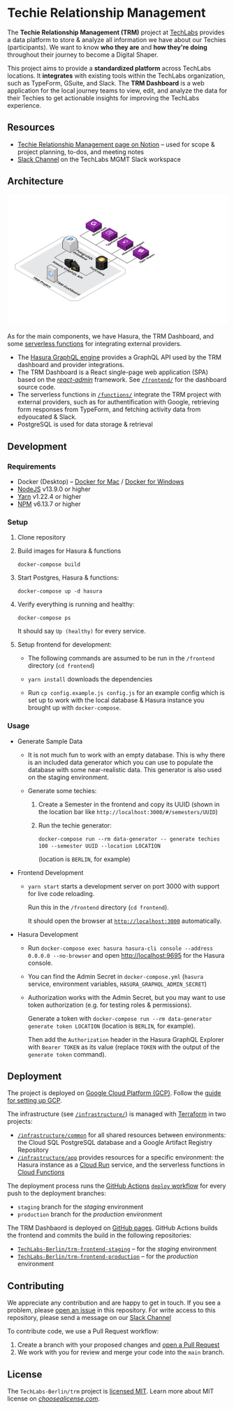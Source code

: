 # Techie Relationship Management

The **Techie Relationship Management (TRM)** project at [TechLabs](https://techlabs.org) provides a data platform to store & analyze all information we have about our Techies (participants). We want to know **who they are** and **how they're doing** throughout their journey to become a Digital Shaper.

This project aims to provide a **standardized platform** across TechLabs locations. It **integrates** with existing tools within the TechLabs organization, such as TypeForm, GSuite, and Slack. The **TRM Dashboard** is a web application for the local journey teams to view, edit, and analyze the data for their Techies to get actionable insights for improving the TechLabs experience.

## Resources

- [Techie Relationship Management page on Notion](https://www.notion.so/techlabs/Techie-Relationship-Management-0b51be902d724043b756e1a32cca24c4) – used for scope & project planning, to-dos, and meeting notes
- [Slack Channel](https://techlabs-mgmt.slack.com/archives/C017RB4P0PL) on the TechLabs MGMT Slack workspace

## Architecture

![TRM project architecture](doc/resources/architecture.svg)

As for the main components, we have Hasura, the TRM Dashboard, and some [serverless functions](https://www.twilio.com/docs/glossary/what-is-serverless-architecture) for integrating external providers.

- The [Hasura GraphQL engine](https://hasura.io/) provides a GraphQL API used by the TRM dashboard and provider integrations.
- The TRM Dashboard is a React single-page web application (SPA) based on the [_react-admin_](https://marmelab.com/react-admin/) framework. See [`/frontend/`](frontend/) for the dashboard source code.
- The serverless functions in [`/functions/`](/functions/) integrate the TRM project with external providers, such as for authentification with Google, retrieving form responses from TypeForm, and fetching activity data from edyoucated & Slack.
- PostgreSQL is used for data storage & retrieval

## Development

### Requirements

- Docker (Desktop) – [Docker for Mac](https://docs.docker.com/docker-for-mac/install/) / [Docker for Windows](https://docs.docker.com/docker-for-windows/install/)
- [NodeJS](https://nodejs.org/en/) v13.9.0 or higher
- [Yarn](https://yarnpkg.com/) v1.22.4 or higher
- [NPM](https://npmjs.com/) v6.13.7 or higher

### Setup

1. Clone repository

1. Build images for Hasura & functions

   ```
   docker-compose build
   ```

1. Start Postgres, Hasura & functions:

   ```
   docker-compose up -d hasura
   ```

1. Verify everything is running and healthy:

   ```
   docker-compose ps
   ```

   It should say `Up (healthy)` for every service.

1. Setup frontend for development:

   * The following commands are assumed to be run in the `/frontend` directory (`cd frontend`)

   * `yarn install` downloads the dependencies

   * Run `cp config.example.js config.js` for an example config which is set up to work with the local database &
     Hasura instance you brought up with `docker-compose`.

### Usage

* Generate Sample Data

   * It is not much fun to work with an empty database. This is why there is an included data generator which you can
     use to populate the database with some near-realistic data. This generator is also used on the staging environment.

   * Generate some techies:

     1. Create a Semester in the frontend and copy its UUID (shown in the location bar like `http://localhost:3000/#/semesters/UUID`)

     1. Run the techie generator:

        ```
        docker-compose run --rm data-generator -- generate techies 100 --semester UUID --location LOCATION
        ```

        (location is `BERLIN`, for example)

* Frontend Development

   * `yarn start` starts a development server on port 3000 with support for live code reloading.

     Run this in the `/frontend` directory (`cd frontend`).

     It should open the browser at [`http://localhost:3000`](http://localhost:3000) automatically.

* Hasura Development

  * Run `docker-compose exec hasura hasura-cli console --address 0.0.0.0 --no-browser` and open [http://localhost:9695](http://localhost:9695) for the Hasura console.

  * You can find the Admin Secret in `docker-compose.yml` (`hasura` service, environment variables, `HASURA_GRAPHQL_ADMIN_SECRET`)

  * Authorization works with the Admin Secret, but you may want to use token authorization (e.g. for testing roles & permissions).

    Generate a token with `docker-compose run --rm data-generator generate token LOCATION` (location is `BERLIN`, for example).

    Then add the `Authorization` header in the Hasura GraphQL Explorer with `Bearer TOKEN` as its value (replace `TOKEN` with the output of the `generate token` command).

## Deployment

The project is deployed on [Google Cloud Platform (GCP)](https://cloud.google.com/). Follow the [guide for setting up GCP](/docs/google-cloud-setup.md).

The infrastructure (see [`/infrastructure/`](/infrastructure/)) is managed with [Terraform](https://www.terraform.io/) in two projects:

- [`/infrastructure/common`](/infrastructure/common) for all shared resources between environments: the Cloud SQL PostgreSQL database and a Google Artifact Registry Repository
- [`/infrastructure/app`](/infrastructure/app) provides resources for a specific environment: the Hasura instance as a [Cloud Run](https://cloud.google.com/run) service, and the serverless functions in [Cloud Functions](https://cloud.google.com/functions)

The deployment process runs the [GitHub Actions](https://github.com/features/actions) [`deploy` workflow](/.github/workflows/deploy.yml)  for every push to the deployment branches:

- `staging` branch for the _staging_ environment
- `production` branch for the _production_ environment

The TRM Dashbaord is deployed on [GitHub pages](https://pages.github.com/). GitHub Actions builds the frontend and commits the build in the following repositories:

- [`TechLabs-Berlin/trm-frontend-staging`](https://github.com/TechLabs-Berlin/trm-frontend-staging) – for the _staging_ environment
- [`TechLabs-Berlin/trm-frontend-production`](https://github.com/TechLabs-Berlin/trm-frontend-production) – for the _production_ environment

## Contributing

We appreciate any contribution and are happy to get in touch. If you see a problem, please [open an issue](https://github.com/TechLabs-Berlin/trm/issues/new) in this repository. For write access to this repository, please send a message on our [Slack Channel](https://techlabs-mgmt.slack.com/archives/C017RB4P0PL)

To contribute code, we use a Pull Request workflow:

1. Create a branch with your proposed changes and [open a Pull Request](https://github.com/TechLabs-Berlin/trm/compare)
2. We work with you for review and merge your code into the `main` branch.

## License

The `TechLabs-Berlin/trm` project is [licensed MIT](LICENSE.txt). Learn more about MIT license on [_choosealicense.com_](https://choosealicense.com/licenses/mit/).

